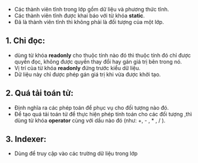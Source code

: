 - Các thành viên tĩnh trong lớp gồm dữ liệu và phương thức tĩnh.
- Các thành viên tĩnh được khai báo với từ khóa **static**.
- Đã là thành viên tĩnh thì không phải là đối tượng của một lớp.

## **1. Chỉ đọc:**
- dùng từ khóa **readonly** cho thuộc tính nào đó thì thuộc tính đó chỉ được quyền đọc, không được quyền thay đổi hay gán giá trị bên trong nó.
- Vị trí của từ khóa **readonly** đứng trước kiểu dữ liệu.
- Dữ liệu này chỉ được phép gán giá trị khi vừa được khởi tạo.

## **2. Quá tải toán tử:**
- Định nghĩa ra các phép toán để phục vụ cho đối tượng nào đó.
- Để tạo quá tải toán tử để thực hiện phép tính toán cho các đối tượng ,thì dùng từ khóa **operator** cùng với dấu nào đó (như: +, - , * , / ).
## **3. Indexer:**
- Dùng để truy cập vào các trường dữ liệu trong lớp